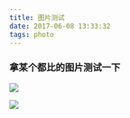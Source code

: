 ```yaml
---
title: 图片测试
date: 2017-06-08 13:33:32
tags: photo
---
```



### 拿某个都比的图片测试一下

![](http://or7q06dkt.bkt.clouddn.com/test1.jpg)

![](http://or7q06dkt.bkt.clouddn.com/test2.jpg)
